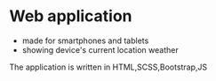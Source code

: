 <h1>Web application</h1> 

<ul>
  <li>made for smartphones and tablets</li>
  <li>showing device's current location weather
</ul>

The application is written in HTML,SCSS,Bootstrap,JS


